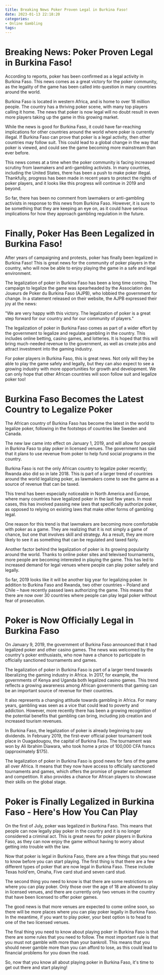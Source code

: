 ```yaml
---
title: Breaking News Poker Proven Legal in Burkina Faso!
date: 2023-01-13 22:18:20
categories:
- Online Gambling
tags:
---
```



#  Breaking News: Poker Proven Legal in Burkina Faso!

According to reports, poker has been confirmed as a legal activity in Burkina Faso. This news comes as a great victory for the poker community, as the legality of the game has been called into question in many countries around the world.

Burkina Faso is located in western Africa, and is home to over 18 million people. The country has a thriving poker scene, with many top players calling it home. The news that poker is now legal will no doubt result in even more players taking up the game in this growing market.

While the news is good for Burkina Faso, it could have far-reaching implications for other countries around the world where poker is currently illegal. If Burkina Faso can prove that poker is a legal activity, then other countries may follow suit. This could lead to a global change in the way that poker is viewed, and could see the game becoming more mainstream than ever before.

This news comes at a time when the poker community is facing increased scrutiny from lawmakers and anti-gambling activists. In many countries, including the United States, there has been a push to make poker illegal. Thankfully, progress has been made in recent years to protect the rights of poker players, and it looks like this progress will continue in 2019 and beyond.

So far, there has been no comment from lawmakers or anti-gambling activists in response to this news from Burkina Faso. However, it is sure to be something that they are keeping an eye on, as it could have serious implications for how they approach gambling regulation in the future.

#  Finally, Poker Has Been Legalized in Burkina Faso! 

After years of campaigning and protests, poker has finally been legalized in Burkina Faso! This is great news for the community of poker players in the country, who will now be able to enjoy playing the game in a safe and legal environment.

The legalization of poker in Burkina Faso has been a long time coming. The campaign to legalize the game was spearheaded by the Association des Joueurs de Poker du Burkina Faso (AJPB), who lobbied the government for change. In a statement released on their website, the AJPB expressed their joy at the news:

"We are very happy with this victory. The legalization of poker is a great step forward for our country and for our community of players."

The legalization of poker in Burkina Faso comes as part of a wider effort by the government to legalize and regulate gambling in the country. This includes online betting, casino games, and lotteries. It is hoped that this will bring much-needed revenue to the government, as well as create jobs and attract investment into the gaming industry.

For poker players in Burkina Faso, this is great news. Not only will they be able to play the game safely and legally, but they can also expect to see a growing industry with more opportunities for growth and development. We can only hope that other African countries will soon follow suit and legalize poker too!

#  Burkina Faso Becomes the Latest Country to Legalize Poker 

The African country of Burkina Faso has become the latest in the world to legalize poker, following in the footsteps of countries like Sweden and Canada.

The new law came into effect on January 1, 2019, and will allow for people in Burkina Faso to play poker in licensed venues. The government has said that it plans to use revenue from poker to help fund social programs in the country.

Burkina Faso is not the only African country to legalize poker recently; Rwanda also did so in late 2018. This is part of a larger trend of countries around the world legalizing poker, as lawmakers come to see the game as a source of revenue that can be taxed.

This trend has been especially noticeable in North America and Europe, where many countries have legalized poker in the last few years. In most cases, this has involved passing new laws that specifically authorize poker, as opposed to relying on existing laws that make other forms of gambling legal.

One reason for this trend is that lawmakers are becoming more comfortable with poker as a game. They are realizing that it is not simply a game of chance, but one that involves skill and strategy. As a result, they are more likely to see it as something that can be regulated and taxed fairly.

Another factor behind the legalization of poker is its growing popularity around the world. Thanks to online poker sites and televised tournaments, more people are becoming interested in playing the game. This has led to increased demand for legal venues where people can play poker safely and legally.

So far, 2019 looks like it will be another big year for legalizing poker. In addition to Burkina Faso and Rwanda, two other countries – Poland and Chile – have recently passed laws authorizing the game. This means that there are now over 30 countries where people can play legal poker without fear of prosecution.

#  Poker is Now Officially Legal in Burkina Faso 

On January 9, 2019, the government of Burkina Faso announced that it had legalized poker and other casino games. The news was welcomed by the country's poker enthusiasts, who now have a chance to participate in officially sanctioned tournaments and games.

The legalization of poker in Burkina Faso is part of a larger trend towards liberalizing the gaming industry in Africa. In 2017, for example, the governments of Kenya and Uganda both legalized casino games. This trend reflects a growing awareness among African governments that gaming can be an important source of revenue for their countries.

It also represents a changing attitude towards gambling in Africa. For many years, gambling was seen as a vice that could lead to poverty and addiction. However, more recently there has been a growing recognition of the potential benefits that gambling can bring, including job creation and increased tourism revenues.

In Burkina Faso, the legalization of poker is already beginning to pay dividends. In February 2019, the first-ever official poker tournament took place in Ouagadougou, the capital of Burkina Faso. The tournament was won by Ali Ibrahim Diawara, who took home a prize of 100,000 CFA francs (approximately $175).

The legalization of poker in Burkina Faso is good news for fans of the game all over Africa. It means that they now have access to officially sanctioned tournaments and games, which offers the promise of greater excitement and competition. It also provides a chance for African players to showcase their skills on the global stage.

#  Poker is Finally Legalized in Burkina Faso - Here's How You Can Play

On the first of July, poker was legalized in Burkina Faso. This means that people can now legally play poker in the country and it is no longer considered a criminal act. This is great news for poker players in Burkina Faso, as they can now enjoy the game without having to worry about getting into trouble with the law.

Now that poker is legal in Burkina Faso, there are a few things that you need to know before you can start playing. The first thing is that there are a few different types of poker that are now legal in Burkina Faso. These include Texas hold'em, Omaha, Five card stud and seven card stud.

The second thing you need to know is that there are some restrictions on where you can play poker. Only those over the age of 18 are allowed to play in licensed venues, and there are currently only two venues in the country that have been licensed to offer poker games.

The good news is that more venues are expected to come online soon, so there will be more places where you can play poker legally in Burkina Faso. In the meantime, if you want to play poker, your best option is to head to one of the two licensed venues.

The final thing you need to know about playing poker in Burkina Faso is that there are some rules that you need to follow. The most important rule is that you must not gamble with more than your bankroll. This means that you should never gamble more than you can afford to lose, as this could lead to financial problems for you down the road.

So, now that you know all about playing poker in Burkina Faso, it's time to get out there and start playing!